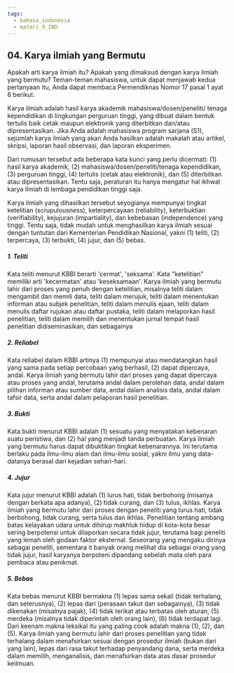 ```yaml
---
tags:
  - bahasa_indonesia
  - materi_9_IND
---
```

## 04. Karya ilmiah yang Bermutu

Apakah arti karya ilmiah itu? Apakah yang dimaksud dengan karya ilmiah yang bermutu? Teman-teman mahasiswa, untuk dapat menjawab kedua pertanyaan itu, Anda dapat membaca Permendiknas Nomor 17 pasal 1 ayat 6 berikut.

Karya ilmiah adalah hasil karya akademik mahasiswa/dosen/peneliti/ tenaga kependidikan di lingkungan perguruan tinggi, yang dibuat dalam bentuk tertulis baik cetak maupun elektronik yang diterbitkan dan/atau dipresentasikan. Jika Anda adalah mahasiswa program sarjana (S1), sejumlah karya ilmiah yang akan Anda hasilkan adalah makalah atau artikel, skripsi, laporan hasil observasi, dan laporan eksperimen.

Dari rumusan tersebut ada beberapa kata kunci yang perlu dicermati: (1) hasil karya akademik, (2) mahasiswa/dosen/peneliti/tenaga kependidikan, (3) perguruan tinggi, (4) tertulis (cetak atau elektronik), dan (5) diterbitkan atau dipresentasikan. Tentu saja, peraturan itu hanya mengatur hal ikhwal karya ilmiah di lembaga pendidikan tinggi saja.

Karya ilmiah yang dihasilkan tersebut seyogianya mempunyai tingkat ketelitian (scrupulousness), keterpercayaan (reliability), keterbuktian (verifiability), kejujuran (impartiality), dan kebebasan (independence) yang tinggi. Tentu saja, tidak mudah untuk menghasilkan karya ilmiah sesuai dengan tuntutan dari Kementerian Pendidikan Nasional, yakni (1) teliti, (2) terpercaya, (3) terbukti, (4) jujur, dan (5) bebas.

##### 1. Teliti
Kata teliti menurut KBBI berarti 'cermat', 'seksama'. Kata "ketelitian" memiliki arti 'kecermatan' atau 'keseksamaan'. Karya ilmiah yang bermutu lahir dari proses yang penuh dengan ketelitian, misalnya teliti dalam mengambil dan memili data, teliti dalam merujuk, teliti dalam menentukan informan atau subjek penelitian, teliti dalam menulis ejaan, teliti dalam menulis daftar rujukan atau daftar pustaka, teliti dalam melaporkan hasil penelitian, teliti dalam memilih dan menentukan jurnal tempat hasil penelitian didiseminasikan, dan sebagainya

##### 2. Reliabel
Kata reliabel dalam KBBI artinya (1) mempunyai atau mendatangkan hasil yang sama pada setiap percobaan yang berhasil, (2) dapat dipercaya, andal. Karya ilmiah yang bermutu lahir dari proses yang dapat dipercaya atau proses yang andal, terutama andal dalam perolehan data, andal dalam pilihan informan atau sumber data, andal dalam analisis data, andal dalam tafsir data, serta andal dalam pelaporan hasil penelitian.

##### 3. Bukti
Kata bukti menurut KBBI adalah (1) sesuatu yang menyatakan kebenaran suatu peristiwa, dan (2) hal yang menjadi tanda perbuatan. Karya ilmiah yang bermutu harus dapat dibuktikan tingkat kebenarannya. Ini terutama berlaku pada ilmu-ilmu alam dan ilmu-ilmu sosial, yakni ilmu yang data-datanya berasal dari kejadian sehari-hari.

##### 4. Jujur
Kata jujur menurut KBBI adalah (1) lurus hati, tidak berbohong (misanya dengan berkata apa adanya), (2) tidak curang, dan (3) tulus, ikhlas. Karya ilmiah yang bermutu lahir dari proses dengan peneliti yang lurus hati, tidak berbohong, tidak curang, serta tulus dan ikhlas. Penelitian tentang ambang batas kelayakan udara untuk dihirup makhluk hidup di kota-kota besar sering berpotensi untuk dilaporkan secara tidak jujur, terutama bagi peneliti yang lemah oleh godaan faktor eksternal. Seseorang yang mengaku dirinya sebagai peneliti, sementara it banyak orang melihat dia sebagai orang yang tidak jujur, hasil karyanya berpoteni dipandang sebelah mata oleh para pembaca atau penikmat.

##### 5. Bebas
Kata bebas menurut KBBI bermakna (1) lepas sama sekali (tidak terhalang, dan seterusnya), (2) lepas dari (perasaan takut dan sebagainya), (3) tidak dikenakan (misalnya pajak), (4) tidak terikat atau terbatas oleh aturan, (5) merdeka (misalnya tidak diperintah oleh orang lain), (6) tidak terdapat lagi. Dari keenam makna leksikal itu yang paling cook adalah makna (1), (2), dan (5). Karya ilmiah yang bermutu lahir dari proses penelitian yang tidak terhalang dalam menafsirkan sesuai dengan prosedur ilmiah (bukan dari yang lain), lepas dari rasa takut terhadap penyandang dana, serta merdeka dalam memilih, menganalisis, dan menafsirkan data atas dasar prosedur keilmuan.